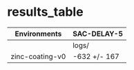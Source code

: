 # results_table
| Environments  |SAC-DELAY-5 |
|---------------|------------|
|               |logs/       |
|zinc-coating-v0|-632 +/- 167|
